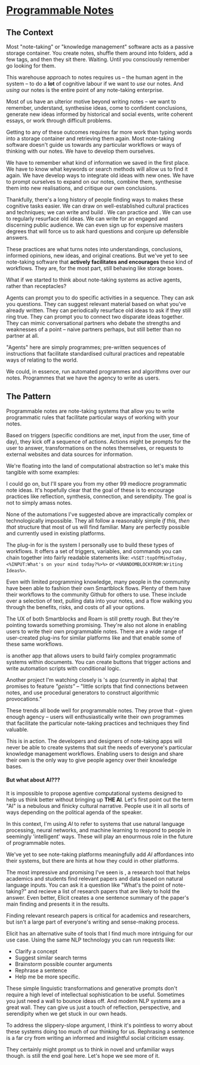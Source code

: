 
# [Programmable Notes](https://maggieappleton.com/programmatic-notes)

## The Context

Most "note-taking" or "knowledge management" software acts as a passive storage container. You create notes, shuffle them around into folders, add a few tags, and then they sit there. Waiting. Until you consciously remember go looking for them.

This warehouse approach to notes requires us – the human agent in the system – to do a **lot** of cognitive labour if we want to *use* our notes. And *using* our notes is the entire point of any note-taking enterprise.

Most of us have an ulterior motive beyond writing notes – we want to remember, understand, synthesise ideas, come to confident conclusions, generate new ideas informed by historical and social events, write coherent essays, or work through difficult problems.

Getting to any of these outcomes requires far more work than typing words into a storage container and retrieving them again. Most note-taking software doesn't guide us towards any particular workflows or ways of thinking with our notes. We have to develop them ourselves.

We have to remember what kind of information we saved in the first place. We have to know what keywords or search methods will allow us to find it again. We have develop ways to integrate old ideas with new ones. We have to prompt ourselves to expand on our notes, combine them, synthesise them into new realisations, and critique our own conclusions.

Thankfully, there's a long history of people finding ways to makes these cognitive tasks easier. We can draw on well-established cultural practices and techniques; we can write and build . We can practice and . We can use to regularly resurface old ideas. We can write for an engaged and discerning public audience. We can even sign up for expensive masters degrees that will force us to ask hard questions and conjure up defensible answers.

These practices are what turns notes into understandings, conclusions, informed opinions, new ideas, and original creations. But we've yet to see note-taking software that **actively facilitates and encourages** these kind of workflows. They are, for the most part, still behaving like storage boxes.

What if we started to think about note-taking systems as active agents, rather than receptacles?

Agents can prompt you to do specific activities in a sequence. They can ask you questions. They can suggest relevant material based on what you've already written. They can periodically resurface old ideas to ask if they still ring true. They can prompt you to connect two disparate ideas together. They can mimic conversational partners who debate the strengths and weaknesses of a point – naive partners perhaps, but still better than no partner at all.

"Agents" here are simply programmes; pre-written sequences of instructions that facilitate standardised cultural practices and repeatable ways of relating to the world.

We could, in essence, run automated programmes and algorithms over our notes. Programmes that we have the agency to write as users.

## The Pattern

Programmable notes are note-taking systems that allow you to write programmatic rules that facilitate particular ways of working with your notes.

Based on triggers (specific conditions are met, input from the user, time of day), they kick off a sequence of actions. Actions might be prompts for the user to answer, transformations on the notes themselves, or requests to external websites and data sources for information.

We're floating into the land of computational abstraction so let's make this tangible with some examples:

I could go on, but I'll spare you from my other 99 mediocre programmatic note ideas. It's hopefully clear that the goal of these is to encourage practices like reflection, synthesis, connection, and serendipity. The goal is not to simply amass notes.

None of the automations I've suggested above are impractically complex or technologically impossible. They all follow a reasonably simple *if this, then that* structure that most of us will find familiar. Many are perfectly possible and currently used in existing platforms.

The plug-in for is the system I personally use to build these types of workflows. It offers a set of triggers, variables, and commands you can chain together into fairly readable statements like: `<%SET:topOfMindToday,<%INPUT:What's on your mind today?%>%>` or `<%RANDOMBLOCKFROM:Writing Ideas%>`.

Even with limited programming knowledge, many people in the community have been able to fashion their own Smartblock flows. Plenty of them have their workflows to the community Github for others to use. These include over a selection of text, pulling data into your notes, and a flow walking you through the benefits, risks, and costs of all your options.

The UX of both Smartblocks and Roam is still pretty rough. But they're pointing towards something promising. They're also not alone in enabling users to write their own programmable notes. There are a wide range of user-created plug-ins for similar platforms like and that enable some of these same workflows.

is another app that allows users to build fairly complex programmatic systems within documents. You can create buttons that trigger actions and write automation scripts with conditional logic.

Another project I'm watching closely is 's app (currently in alpha) that promises to feature *"geists"* – "little scripts that find connections between notes, and use procedural generators to construct algorithmic provocations."

These trends all bode well for programmable notes. They prove that – given enough agency – users will enthusiastically write their own programmes that facilitate the particular note-taking practices and techniques they find valuable.

This is in action. The developers and designers of note-taking apps will never be able to create systems that suit the needs of everyone's particular knowledge management workflows. Enabling users to design and share their own is the only way to give people agency over their knowledge bases.

#### But what about AI???

It is impossible to propose agentive computational systems designed to help us think better without bringing up **THE AI**. Let's first point out the term "AI" is a nebulous and finicky cultural narrative. People use it in all sorts of ways depending on the political agenda of the speaker.

In this context, I'm using *AI* to refer to systems that use natural language processing, neural networks, and machine learning to respond to people in seemingly 'intelligent' ways. These will play an enourmous role in the future of programmable notes.

We've yet to see note-taking platforms meaningfully add *AI* affordances into their systems, but there are hints at how they could in other platforms.

The most impressive and promising I've seen is , a research tool that helps academics and students find relevant papers and data based on natural language inputs. You can ask it a question like "What's the point of note-taking?" and recieve a list of research papers that are likely to hold the answer. Even better, Elicit creates a one sentence summary of the paper's main finding and presents it in the results.

Finding relevant research papers is critical for academics and researchers, but isn't a large part of everyone's writing and sense-making process.

Elicit has an alternative suite of tools that I find much more intriguing for our use case. Using the same NLP technology you can run requests like:

-   Clarify a concept
-   Suggest similar search terms
-   Brainstorm possible counter arguments
-   Rephrase a sentence
-   Help me be more specific.

These simple linguistic transformations and generative prompts don't require a high level of intellectual sophistication to be useful. Sometimes you just need a wall to bounce ideas off. And modern NLP systems are a great wall. They can give us just a touch of reflection, perspective, and serendipity when we get stuck in our own heads.

To address the slippery-slope argument, I think it's pointless to worry about these systems doing too much of our thinking for us. Rephrasing a sentence is a far cry from writing an informed and insightful social criticism essay.

They certainly might prompt us to think in novel and unfamiliar ways though. is still the end goal here. Let's hope we see more of it.
